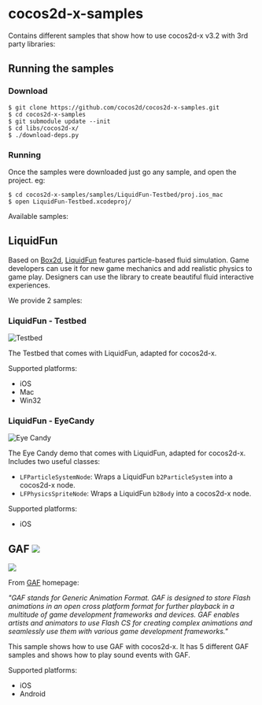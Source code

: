 cocos2d-x-samples
=================

Contains different samples that show how to use cocos2d-x v3.2 with 3rd party libraries:

## Running the samples

### Download

    $ git clone https://github.com/cocos2d/cocos2d-x-samples.git
    $ cd cocos2d-x-samples
    $ git submodule update --init
    $ cd libs/cocos2d-x/
    $ ./download-deps.py

### Running
    
Once the samples were downloaded just go any sample, and open the project. eg:

    $ cd cocos2d-x-samples/samples/LiquidFun-Testbed/proj.ios_mac
    $ open LiquidFun-Testbed.xcodeproj/


Available samples:

## LiquidFun

Based on [Box2d](box2d.org), [LiquidFun](http://google.github.io/liquidfun/) features particle-based fluid simulation. Game developers can use it for new game mechanics and add realistic physics to game play. Designers can use the library to create beautiful fluid interactive experiences.

We provide 2 samples:

### LiquidFun - Testbed

![Testbed](https://lh3.googleusercontent.com/-dpZfoZ7vG-Q/U1S0GFHmhyI/AAAAAAAA75I/WKnvNs4Ypi8/s400/IMG_0012.jpg)

The Testbed that comes with LiquidFun, adapted for cocos2d-x.

Supported platforms:

 - iOS
 - Mac
 - Win32

### LiquidFun - EyeCandy

![Eye Candy](https://lh6.googleusercontent.com/-H4TflaTWLfQ/U1S0GHh5A7I/AAAAAAAA75I/eqbAyAcnyzg/s400/IMG_0011.jpg)

The Eye Candy demo that comes with LiquidFun, adapted for cocos2d-x. Includes two useful classes:

- `LFParticleSystemNode`: Wraps a LiquidFun `b2ParticleSystem` into a cocos2d-x node.
- `LFPhysicsSpriteNode`: Wraps a LiquidFun `b2Body` into a cocos2d-x node.

Supported platforms:

 - iOS
 
## GAF ![](http://icons.iconarchive.com/icons/custom-icon-design/pretty-office-11/16/new-icon.png)

![](https://lh6.googleusercontent.com/-0k_WuKpeIwU/U9Fien02fLI/AAAAAAAA_W4/BaQg3zrv8Zg/s400/Screenshot%25202014.07.24%252012.42.35.png)

From [GAF](http://gafmedia.com/about) homepage:

_"GAF stands for Generic Animation Format. GAF is designed to store Flash animations in an open cross platform format for further playback in a multitude of game development frameworks and devices. GAF enables artists and animators to use Flash CS for creating complex animations and seamlessly use them with various game development frameworks."_

This sample shows how to use GAF with cocos2d-x. It has 5 different GAF samples and shows how to play sound events with GAF.

Supported platforms:

 - iOS
 - Android


